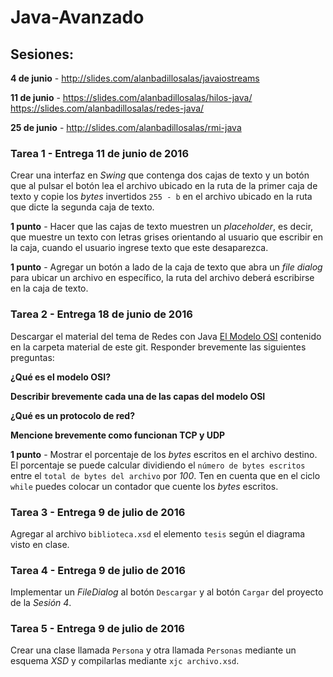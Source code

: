 # Java-Avanzado

## Sesiones:

**4 de junio** - http://slides.com/alanbadillosalas/javaiostreams

**11 de junio** - https://slides.com/alanbadillosalas/hilos-java/ https://slides.com/alanbadillosalas/redes-java/

**25 de junio** - http://slides.com/alanbadillosalas/rmi-java

### Tarea 1 - Entrega 11 de junio de 2016

Crear una interfaz en _Swing_ que contenga dos cajas de
texto y un botón que al pulsar el botón lea el archivo
ubicado en la ruta de la primer caja de texto y copie
los _bytes_ invertidos `255 - b` en el archivo ubicado
en la ruta que dicte la segunda caja de texto.

**1 punto** - Hacer que las cajas de texto muestren un
_placeholder_, es decir, que muestre un texto con letras
grises orientando al usuario que escribir en la caja,
cuando el usuario ingrese texto que este desaparezca.

**1 punto** - Agregar un botón a lado de la caja de texto
que abra un _file dialog_ para ubicar un archivo en
específico, la ruta del archivo deberá escribirse en la
caja de texto.

### Tarea 2 - Entrega 18 de junio de 2016

Descargar el material del tema de Redes con Java [El Modelo OSI](https://github.com/badillosoft/Java-Avanzado/blob/master/Material/Redes%20con%20Java%20-%20El%20modelo%20OSI%20y%20Protocolos%20de%20Red.pdf) contenido en la carpeta material de este git. Responder brevemente las siguientes preguntas:

**¿Qué es el modelo OSI?**

**Describir brevemente cada una de las capas del modelo OSI**

**¿Qué es un protocolo de red?**

**Mencione brevemente como funcionan TCP y UDP**

**1 punto** - Mostrar el porcentaje de los _bytes_ escritos en el archivo destino. El porcentaje se puede calcular dividiendo el `número de bytes escritos` entre el `total de bytes del archivo` por _100_. Ten en cuenta que en el ciclo `while` puedes colocar un contador que cuente los _bytes_ escritos.

### Tarea 3 - Entrega 9 de julio de 2016

Agregar al archivo `biblioteca.xsd` el elemento `tesis` según el diagrama visto en clase.

### Tarea 4 - Entrega 9 de julio de 2016

Implementar un *FileDialog* al botón `Descargar` y al botón `Cargar` del proyecto de la *Sesión 4*.

### Tarea 5 - Entrega 9 de julio de 2016

Crear una clase llamada `Persona` y otra llamada `Personas` mediante un esquema *XSD* y compilarlas mediante `xjc archivo.xsd`.